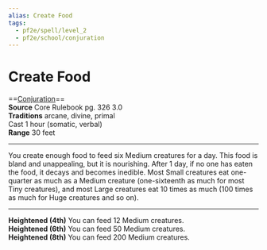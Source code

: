 ```yaml
---
alias: Create Food
tags:
  - pf2e/spell/level_2
  - pf2e/school/conjuration
---
```


# Create Food

==[Conjuration](Conjuration.md)==  
__Source__ Core Rulebook pg. 326 3.0  
**Traditions** arcane, divine, primal  
Cast 1 hour (somatic, verbal)  
**Range** 30 feet

---

You create enough food to feed six Medium creatures for a day. This food is bland and unappealing, but it is nourishing. After 1 day, if no one has eaten the food, it decays and becomes inedible. Most Small creatures eat one-quarter as much as a Medium creature (one-sixteenth as much for most Tiny creatures), and most Large creatures eat 10 times as much (100 times as much for Huge creatures and so on).

<hr>

**Heightened (4th)** You can feed 12 Medium creatures.  
**Heightened (6th)** You can feed 50 Medium creatures.  
**Heightened (8th)** You can feed 200 Medium creatures.

